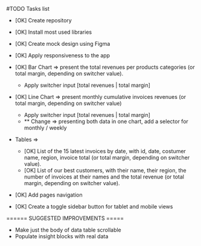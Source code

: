 #TODO Tasks list

- [OK] Create repository
- [OK] Install most used libraries
- [OK] Create mock design using Figma

- [OK] Apply responsiveness to the app

- [OK] Bar Chart => present the total revenues per products categories (or total margin, depending
  on switcher value).

  - Apply switcher input [total revenues | total margin]

- [OK] Line Chart => present monthly cumulative invoices revenues (or total margin, depending on
  switcher value)

  - Apply switcher input [total revenues | total margin]
  - \*\* Change => presenting both data in one chart, add a selector for monthly / weekly

- Tables =>

  - [OK] List of the 15 latest invoices by date, with id, date, costumer name, region, invoice total
    (or total margin, depending on switcher value).
  - [OK] List of our best customers, with their name, their region, the number of invoices at their
    names and the total revenue (or total margin, depending on switcher value).

- [OK] Add pages navigation
- [OK] Create a toggle sidebar button for tablet and mobile views

====== SUGGESTED IMPROVEMENTS =====

- Make just the body of data table scrollable
- Populate insight blocks with real data
